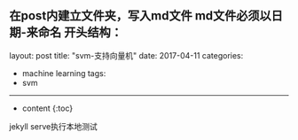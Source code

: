 在post内建立文件夹，写入md文件
md文件必须以日期-来命名
开头结构：
---
layout: post
title:  "svm-支持向量机"
date:   2017-04-11
categories:
- machine learning
tags:
- svm
---

* content
{:toc}
<script type="text/x-mathjax-config">
MathJax.Hub.Config({
  tex2jax: {inlineMath: [['$','$'], ['\\(','\\)']]}
});
</script>
<script type="text/javascript" src="http://cdn.mathjax.org/mathjax/latest/MathJax.js?config=TeX-AMS-MML_HTMLorMML"></script>

jekyll serve执行本地测试
